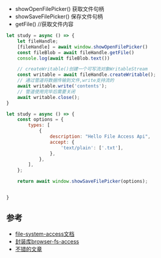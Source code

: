 -  showOpenFilePicker() 获取文件句柄
-  showSaveFilePicker() 保存文件句柄
-  getFile() //获取文件内容

```js
let study = async () => {
    let fileHandle;
    [fileHandle] = await window.showOpenFilePicker()
    const fileBlob = await fileHandle.getFile()
	console.log(await fileBlob.text())

    // createWritable()创建一个可写流对象WritableStream
    const writable = await fileHandle.createWritable();
    // 通过管道将数据传输到文件,write支持流的
    await writable.write('contents');
    // 管道使用完毕后需要关闭
    await writable.close();
}
```

```js
let study = async () => {
    const options = {
        types: [
            {
                description: "Hello File Access Api",
                accept: {
                    'text/plain': ['.txt'],
                },
            },
        ],
    };

    return await window.showSaveFilePicker(options);


}
```

## 参考
- [file-system-access文档](https://web.dev/file-system-access/#creating-or-accessing-files-and-folders-in-a-directory)
- [封装库browser-fs-access](https://github.com/GoogleChromeLabs/browser-fs-access)
- [不错的文章](https://juejin.cn/post/6991277058278047751#heading-2)


